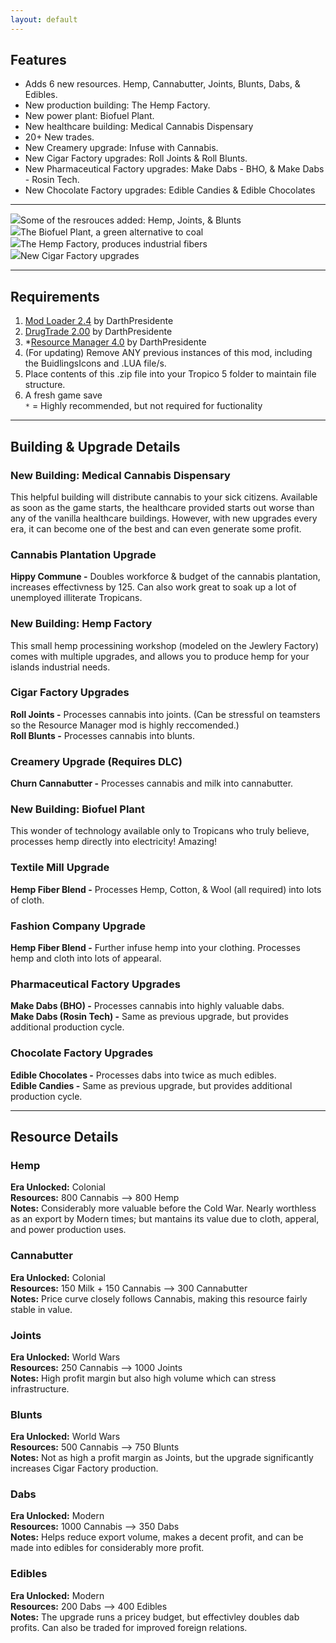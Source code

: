 ```yaml
---
layout: default
---
```


## Features
* Adds 6 new resources. Hemp, Cannabutter, Joints, Blunts, Dabs, & Edibles.
* New production building: The Hemp Factory.
* New power plant: Biofuel Plant.
* New healthcare building: Medical Cannabis Dispensary
* 20+ New trades.
* New Creamery upgrade: Infuse with Cannabis.
* New Cigar Factory upgrades: Roll Joints & Roll Blunts.
* New Pharmaceutical Factory upgrades: Make Dabs - BHO, & Make Dabs - Rosin Tech.
* New Chocolate Factory upgrades: Edible Candies & Edible Chocolates

<hr>  

<div class="slider">
	<div><img src="images/scrShot1.png" /><span class="caption">Some of the resrouces added: Hemp, Joints, & Blunts</span></div>
	<div><img src="images/scrShot2.png" /><span class="caption">The Biofuel Plant, a green alternative to coal</span></div>
	<div><img src="images/scrShot3.png" /><span class="caption">The Hemp Factory, produces industrial fibers</span></div>
	<div><img src="images/scrShot4.png" /><span class="caption">New Cigar Factory upgrades</span></div>
</div>

<hr>  
 
## Requirements
1. [Mod Loader 2.4](https://tropicomodding.org/mod-loader-2-4-required-file-t28.html) by DarthPresidente  
2. [DrugTrade 2.00](https://tropicomodding.org/drug-trade-updated-jan-10-2015-t20.html) by DarthPresidente  
3. *[Resource Manager 4.0](https://tropicomodding.org/resource-manager-4-0-new-4-21-18-t370.html) by DarthPresidente
4. (For updating) Remove ANY previous instances of this mod, including the BuidlingsIcons and .LUA file/s.
5. Place contents of this .zip file into your Tropico 5 folder to maintain file structure. 
6. A fresh game save  
<code>&ast;</code> = Highly recommended, but not required for fuctionality

<hr>

## Building & Upgrade Details
### New Building: Medical Cannabis Dispensary
This helpful building will distribute cannabis to your sick citizens. Available as soon as the game starts, the healthcare provided starts out worse than any of the vanilla healthcare buildings. However, with new upgrades every era, it can become one of the best and can even generate some profit.

### Cannabis Plantation Upgrade
**Hippy Commune -** Doubles workforce & budget of the cannabis plantation, increases effectivness by 125. Can also work great to soak up a lot of unemployed illiterate Tropicans.  

### New Building: Hemp Factory
This small hemp processining workshop (modeled on the Jewlery Factory) comes with multiple upgrades, and allows you to produce hemp for your islands industrial needs.  

### Cigar Factory Upgrades
**Roll Joints -** Processes cannabis into joints. (Can be stressful on teamsters so the Resource Manager mod is highly reccomended.)  
**Roll Blunts -** Processes cannabis into blunts.  

### Creamery Upgrade (Requires DLC)
**Churn Cannabutter -** Processes cannabis and milk into cannabutter.  

### New Building: Biofuel Plant
This wonder of technology available only to Tropicans who truly believe, processes hemp directly into electricity! Amazing!  

### Textile Mill Upgrade
**Hemp Fiber Blend -** Processes Hemp, Cotton, & Wool (all required) into lots of cloth.  

### Fashion Company Upgrade
**Hemp Fiber Blend -** Further infuse hemp into your clothing. Processes hemp and cloth into lots of appearal.  

### Pharmaceutical Factory Upgrades
**Make Dabs (BHO) -** Processes cannabis into highly valuable dabs.  
**Make Dabs (Rosin Tech) -** Same as previous upgrade, but provides additional production cycle.  

### Chocolate Factory Upgrades 
**Edible Chocolates -** Processes dabs into twice as much edibles.  
**Edible Candies -** Same as previous upgrade, but provides additional production cycle.  

<hr>  

## Resource Details
### Hemp
**Era Unlocked:** Colonial  
**Resources:** 800 Cannabis --> 800 Hemp  
**Notes:** Considerably more valuable before the Cold War. Nearly worthless as an export by Modern times; but mantains its value due to cloth, apperal, and power production uses.  

### Cannabutter
**Era Unlocked:** Colonial  
**Resources:** 150 Milk + 150 Cannabis --> 300 Cannabutter  
**Notes:** Price curve closely follows Cannabis, making this resource fairly stable in value.  

### Joints
**Era Unlocked:** World Wars  
**Resources:** 250 Cannabis --> 1000 Joints  
**Notes:** High profit margin but also high volume which can stress infrastructure.  

### Blunts
**Era Unlocked:** World Wars  
**Resources:** 500 Cannabis --> 750 Blunts  
**Notes:** Not as high a profit margin as Joints, but the upgrade significantly increases Cigar Factory production.

### Dabs
**Era Unlocked:** Modern  
**Resources:** 1000 Cannabis --> 350 Dabs  
**Notes:** Helps reduce export volume, makes a decent profit, and can be made into edibles for considerably more profit.  

### Edibles
**Era Unlocked:** Modern  
**Resources:** 200 Dabs --> 400 Edibles  
**Notes:** The upgrade runs a pricey budget, but effectivley doubles dab profits.  Can also be traded for improved foreign relations.
